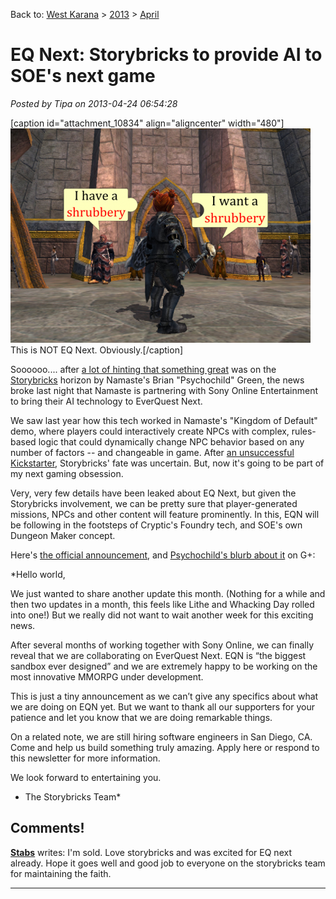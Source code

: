 Back to: [West Karana](/posts/westkarana.md) > [2013](/posts/2013/westkarana.md) > [April](./westkarana.md)
# EQ Next: Storybricks to provide AI to SOE's next game

*Posted by Tipa on 2013-04-24 06:54:28*

[caption id="attachment\_10834" align="aligncenter" width="480"][![This is NOT EQ Next. Obviously.](../../../uploads/2013/04/shrubbery-480x343.png)](../../../uploads/2013/04/shrubbery.png) This is NOT EQ Next. Obviously.[/caption]

Soooooo.... after [a lot of hinting that something great](https://plus.google.com/104424702290149874363/posts/feBCsWcWF7K) was on the [Storybricks](http://www.storybricks.com/) horizon by Namaste's Brian "Psychochild" Green, the news broke last night that Namaste is partnering with Sony Online Entertainment to bring their AI technology to EverQuest Next.

We saw last year how this tech worked in Namaste's "Kingdom of Default" demo, where players could interactively create NPCs with complex, rules-based logic that could dynamically change NPC behavior based on any number of factors -- and changeable in game. After [an unsuccessful Kickstarter](http://www.kickstarter.com/projects/storybricks/storybricks-the-mmorpg-storytelling-toolset), Storybricks' fate was uncertain. But, now it's going to be part of my next gaming obsession.

Very, very few details have been leaked about EQ Next, but given the Storybricks involvement, we can be pretty sure that player-generated missions, NPCs and other content will feature prominently. In this, EQN will be following in the footsteps of Cryptic's Foundry tech, and SOE's own Dungeon Maker concept.

Here's [the official announcement](http://us2.campaign-archive2.com/?u=7e1844ab69e151021701614fa&id=9a9284b20d&e=6c94745033), and [Psychochild's blurb about it](https://plus.google.com/104424702290149874363/posts/GXtziz1bej8) on G+:

*Hello world,
 
We just wanted to share another update this month. (Nothing for a while and then two updates in a month, this feels like Lithe and Whacking Day rolled into one!) But we really did not want to wait another week for this exciting news.
 
After several months of working together with Sony Online, we can finally reveal that we are collaborating on EverQuest Next. EQN is “the biggest sandbox ever designed” and we are extremely happy to be working on the most innovative MMORPG under development.
 
This is just a tiny announcement as we can’t give any specifics about what we are doing on EQN yet. But we want to thank all our supporters for your patience and let you know that we are doing remarkable things.
 
On a related note, we are still hiring software engineers in San Diego, CA. Come and help us build something truly amazing. Apply here or respond to this newsletter for more information.
 
 
We look forward to entertaining you.
 
- The Storybricks Team*
## Comments!

**[Stabs](http://stabbedup.blogspot.co.uk/)** writes: I'm sold. Love storybricks and was excited for EQ next already. Hope it goes well and good job to everyone on the storybricks team for maintaining the faith.

---

